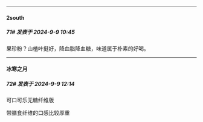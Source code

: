 ﻿
*****

####  2south  
##### 71#       发表于 2024-9-9 10:45

果珍粉？山楂叶挺好，降血脂降血糖，味道属于朴素的好喝。


*****

####  冰寒之月  
##### 72#       发表于 2024-9-9 12:14

可口可乐无糖纤维版

带膳食纤维的口感比较厚重


